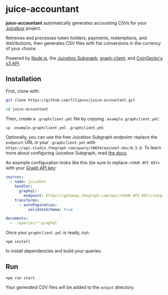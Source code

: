 # juice-accountant

**juice-accountant** automatically generates accounting CSVs for your [Juicebox](https://juicebox.money) project.

Retreives and processes token holders, payments, redemptions, and distributions, then generates CSV files with fiat conversions in the currency of your choice.

Powered by [Node.js](https://nodejs.org/en/), the [Juicebox Subgraph](https://info.juicebox.money/dev/subgraph/), [graph-client](https://github.com/graphprotocol/graph-client), and [CoinGecko's v3 API](https://www.coingecko.com/en/api/documentation).

## Installation

First, clone with:

```bash
git clone https://github.com/filipvvv/juice-accountant.git
```

```bash
cd juice-accountant
```

Then, create a `.graphclient.yml` file by copying  `.example.graphclient.yml`:

```bash
cp .example.graphclient.yml .graphclient.yml
```

Optionally, you can use the free Juicebox Subgraph endpoint: replace the `endpoint` URL in your `.graphclient.yml` with `https://api.studio.thegraph.com/query/30654/mainnet-dev/0.5.0`. To learn more about configuring Juicebox Subgraph, read [the docs](https://info.juicebox.money/dev/subgraph/).

An example configuration looks like this (be sure to replace `<YOUR API KEY>` with your [Graph API key](https://thegraph.com/studio/apikeys/):

```yml
sources:
  - name: juicebox
    handler:
      graphql:
        endpoint: https://gateway.thegraph.com/api/<YOUR API KEY>/subgraphs/id/FVmuv3TndQDNd2BWARV8Y27yuKKukryKXPzvAS5E7htC
    transforms:
      - autoPagination:
          validateSchema: true

documents:
  - ./queries/*.graphql
```

Once your `graphclient.yml` is ready, run:

```
npm install
```

to install dependencies and build your queries.

## Run

```
npm run start
```

Your generated CSV files will be added to the `output` directory.
